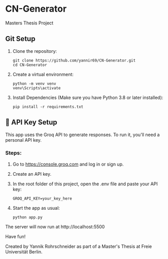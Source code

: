 # CN-Generator
 Masters Thesis Project

## Git Setup
1. Clone the repository:  

    `git clone https://github.com/yannir69/CN-Generator.git`  
    `cd CN-Generator`    

2. Create a virtual environment: 

    `python -m venv venv`    
    `venv\Scripts\activate`            

3. Install Dependencies (Make sure you have Python 3.8 or later installed):  

    `pip install -r requirements.txt`  

## 🔐 API Key Setup

This app uses the Groq API to generate responses. To run it, you'll need a personal API key. 

### Steps:

1. Go to https://console.groq.com and log in or sign up.  
2. Create an API key.
3. In the root folder of this project, open the .env file and paste your API key:  

    `GROQ_API_KEY=your_key_here`     

4. Start the app as usual:   

    `python app.py`  

The server will now run at http://localhost:5500  

Have fun!  

Created by Yannik Rohrschneider as part of a Master's Thesis at Freie Universität Berlin.  
